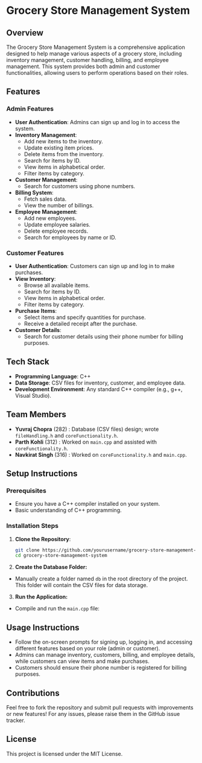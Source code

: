# Grocery Store Management System

## Overview
The Grocery Store Management System is a comprehensive application designed to help manage various aspects of a grocery store, including inventory management, customer handling, billing, and employee management. This system provides both admin and customer functionalities, allowing users to perform operations based on their roles.

## Features

### Admin Features
- **User Authentication**: Admins can sign up and log in to access the system.
- **Inventory Management**: 
  - Add new items to the inventory.
  - Update existing item prices.
  - Delete items from the inventory.
  - Search for items by ID.
  - View items in alphabetical order.
  - Filter items by category.
- **Customer Management**: 
  - Search for customers using phone numbers.
- **Billing System**: 
  - Fetch sales data.
  - View the number of billings.
- **Employee Management**: 
  - Add new employees.
  - Update employee salaries.
  - Delete employee records.
  - Search for employees by name or ID.

### Customer Features
- **User Authentication**: Customers can sign up and log in to make purchases.
- **View Inventory**: 
  - Browse all available items.
  - Search for items by ID.
  - View items in alphabetical order.
  - Filter items by category.
- **Purchase Items**: 
  - Select items and specify quantities for purchase.
  - Receive a detailed receipt after the purchase.
- **Customer Details**: 
  - Search for customer details using their phone number for billing purposes.

## Tech Stack
- **Programming Language**: C++
- **Data Storage**: CSV files for inventory, customer, and employee data.
- **Development Environment**: Any standard C++ compiler (e.g., g++, Visual Studio).

## Team Members
- **Yuvraj Chopra** (282) : Database (CSV files) design; wrote `fileHandling.h` and `coreFunctionality.h`.
- **Parth Kohli** (312) : Worked on `main.cpp` and assisted with `coreFunctionality.h`.
- **Navkirat Singh** (316) : Worked on `coreFunctionality.h` and `main.cpp`.

## Setup Instructions

### Prerequisites
- Ensure you have a C++ compiler installed on your system.
- Basic understanding of C++ programming.

### Installation Steps
1. **Clone the Repository**:
   ```bash
   git clone https://github.com/yourusername/grocery-store-management-system.git
   cd grocery-store-management-system
   ```
2. **Create the Database Folder:**
- Manually create a folder named `db` in the root directory of the project. This folder will contain the CSV files for data storage.
3. **Run the Application:**
- Compile and run the `main.cpp` file:

## Usage Instructions
- Follow the on-screen prompts for signing up, logging in, and accessing different features based on your role (admin or customer).
- Admins can manage inventory, customers, billing, and employee details, while customers can view items and make purchases.
- Customers should ensure their phone number is registered for billing purposes.

## Contributions
Feel free to fork the repository and submit pull requests with improvements or new features! For any issues, please raise them in the GitHub issue tracker.

## License
This project is licensed under the MIT License.
